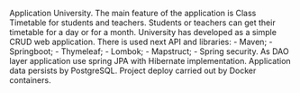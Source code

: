 Application University. 
The main feature of the application is Class Timetable for students and teachers. Students or teachers can get their timetable for a day or for a month.
University has developed as a simple CRUD web application.
There is used next API and libraries:
    - Maven;
    - Springboot;
    - Thymeleaf;
    - Lombok;
    - Mapstruct;
    - Spring security.
As DAO layer application use spring JPA with Hibernate implementation. 
Application data persists by PostgreSQL.
Project deploy carried out by Docker containers.
